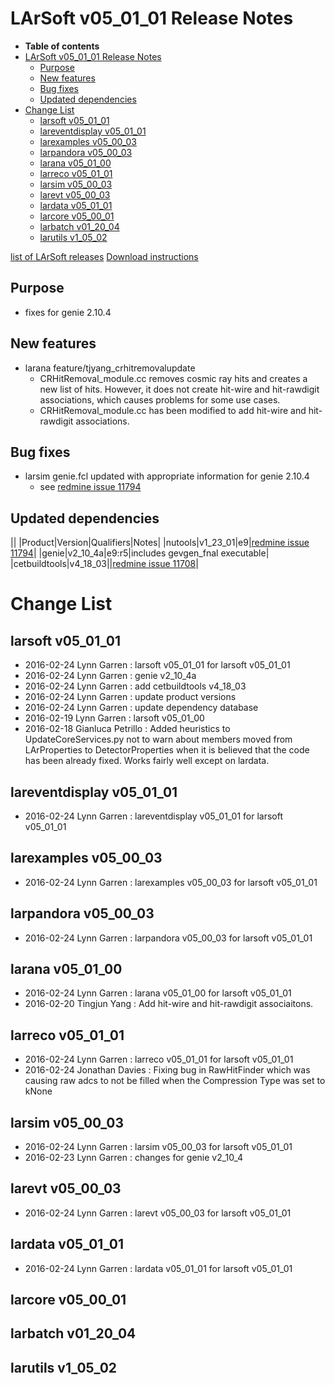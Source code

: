 LArSoft v05_01_01 Release Notes
======================================================================

-   **Table of contents**
-   [LArSoft v05_01_01 Release Notes](#LArSoft-v05_01_01-Release-Notes)
    -   [Purpose](#Purpose)
    -   [New features](#New-features)
    -   [Bug fixes](#Bug-fixes)
    -   [Updated dependencies](#Updated-dependencies)
-   [Change List](#Change-List)
    -   [larsoft v05_01_01](#larsoft-v05_01_01)
    -   [lareventdisplay v05_01_01](#lareventdisplay-v05_01_01)
    -   [larexamples v05_00_03](#larexamples-v05_00_03)
    -   [larpandora v05_00_03](#larpandora-v05_00_03)
    -   [larana v05_01_00](#larana-v05_01_00)
    -   [larreco v05_01_01](#larreco-v05_01_01)
    -   [larsim v05_00_03](#larsim-v05_00_03)
    -   [larevt v05_00_03](#larevt-v05_00_03)
    -   [lardata v05_01_01](#lardata-v05_01_01)
    -   [larcore v05_00_01](#larcore-v05_00_01)
    -   [larbatch v01_20_04](#larbatch-v01_20_04)
    -   [larutils v1_05_02](#larutils-v1_05_02)

[list of LArSoft releases](LArSoft_release_list)
[Download instructions](http://scisoft.fnal.gov/scisoft/bundles/larsoft/v05_01_01/larsoft-v05_01_01.html)

Purpose
--------------------

-   fixes for genie 2.10.4

New features
------------------------------

-   larana feature/tjyang_crhitremovalupdate
    -   CRHitRemoval_module.cc removes cosmic ray hits and creates a new list of hits. However, it does not create hit-wire and hit-rawdigit associations, which causes problems for some use cases.
    -   CRHitRemoval_module.cc has been modified to add hit-wire and hit-rawdigit associations.

Bug fixes
------------------------

-   larsim genie.fcl updated with appropriate information for genie 2.10.4
    -   see [redmine issue 11794](https://cdcvs.fnal.gov/redmine/issues/11794)

Updated dependencies
----------------------------------------------

||
|Product|Version|Qualifiers|Notes|
|nutools|v1_23_01|e9|[redmine issue 11794](https://cdcvs.fnal.gov/redmine/issues/11794)|
|genie|v2_10_4a|e9:r5|includes gevgen_fnal executable|
|cetbuildtools|v4_18_03||[redmine issue 11708](https://cdcvs.fnal.gov/redmine/issues/11708)|

Change List
============================

larsoft v05_01_01
------------------------------------------

-   2016-02-24 Lynn Garren : larsoft v05_01_01 for larsoft v05_01_01
-   2016-02-24 Lynn Garren : genie v2_10_4a
-   2016-02-24 Lynn Garren : add cetbuildtools v4_18_03
-   2016-02-24 Lynn Garren : update product versions
-   2016-02-24 Lynn Garren : update dependency database
-   2016-02-19 Lynn Garren : larsoft v05_01_00
-   2016-02-18 Gianluca Petrillo : Added heuristics to UpdateCoreServices.py not to warn about members moved from LArProperties to DetectorProperties when it is believed that the code has been already fixed. Works fairly well except on lardata.

lareventdisplay v05_01_01
----------------------------------------------------------

-   2016-02-24 Lynn Garren : lareventdisplay v05_01_01 for larsoft v05_01_01

larexamples v05_00_03
--------------------------------------------------

-   2016-02-24 Lynn Garren : larexamples v05_00_03 for larsoft v05_01_01

larpandora v05_00_03
------------------------------------------------

-   2016-02-24 Lynn Garren : larpandora v05_00_03 for larsoft v05_01_01

larana v05_01_00
----------------------------------------

-   2016-02-24 Lynn Garren : larana v05_01_00 for larsoft v05_01_01
-   2016-02-20 Tingjun Yang : Add hit-wire and hit-rawdigit associaitons.

larreco v05_01_01
------------------------------------------

-   2016-02-24 Lynn Garren : larreco v05_01_01 for larsoft v05_01_01
-   2016-02-24 Jonathan Davies : Fixing bug in RawHitFinder which was causing raw adcs to not be filled when the Compression Type was set to kNone

larsim v05_00_03
----------------------------------------

-   2016-02-24 Lynn Garren : larsim v05_00_03 for larsoft v05_01_01
-   2016-02-23 Lynn Garren : changes for genie v2_10_4

larevt v05_00_03
----------------------------------------

-   2016-02-24 Lynn Garren : larevt v05_00_03 for larsoft v05_01_01

lardata v05_01_01
------------------------------------------

-   2016-02-24 Lynn Garren : lardata v05_01_01 for larsoft v05_01_01

larcore v05_00_01
------------------------------------------

larbatch v01_20_04
--------------------------------------------

larutils v1_05_02
------------------------------------------
